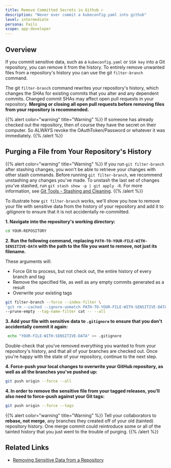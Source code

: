 ```yaml
---
title: Remove Committed Secrets in Github 💀
description: "Never ever commit a kubeconfig.yaml into github"
level: intermediate
persona: Fails
scope: app-developer
---
```


## Overview
If you commit sensitive data, such as a `kubeconfig.yaml` or `SSH key` into a Git repository, you can remove it from 
the history. To entirely remove unwanted files from a repository's history you can use the git `filter-branch` command.

The git `filter-branch` command rewrites your repository's history, which changes the SHAs for existing commits that you alter and any dependent commits. Changed commit SHAs may affect open pull requests in your repository. **Merging or closing all open pull requests before removing files from your repository is recommended.** 

{{% alert color="warning"  title="Warning" %}}
If someone has already checked out the repository, then of course they have the secret on their computer. So ALWAYS revoke the OAuthToken/Password or whatever it was immediately.
{{% /alert %}}

## Purging a File from Your Repository's History

{{% alert color="warning"  title="Warning" %}}
If you run `git filter-branch` after stashing changes, you won't be able to retrieve your changes with other 
stash commands. Before running `git filter-branch`, we recommend unstashing any changes you've made. To unstash the 
last set of changes you've stashed, run `git stash show -p | git apply -R`. For more information, see [Git Tools - Stashing and Cleaning](https://git-scm.com/book/en/v2/Git-Tools-Stashing-and-Cleaning).
{{% /alert %}}

To illustrate how `git filter-branch` works, we'll show you how to remove your file with sensitive data from the 
history of your repository and add it to .gitignore to ensure that it is not accidentally re-committed.

**1. Navigate into the repository's working directory:**

```bash
cd YOUR-REPOSITORY
```

**2. Run the following command, replacing `PATH-TO-YOUR-FILE-WITH-SENSITIVE-DATA` with the path to the file you want to remove, 
not just its filename.**

These arguments will:
* Force Git to process, but not check out, the entire history of every branch and tag
* Remove the specified file, as well as any empty commits generated as a result
* Overwrite your existing tags

```bash
git filter-branch --force --index-filter \
'git rm --cached --ignore-unmatch PATH-TO-YOUR-FILE-WITH-SENSITIVE-DATA' \
--prune-empty --tag-name-filter cat -- --all
```

**3. Add your file with sensitive data to `.gitignore` to ensure that you don't accidentally commit it again:**
```bash
 echo "YOUR-FILE-WITH-SENSITIVE-DATA" >> .gitignore
```

Double-check that you've removed everything you wanted to from your repository's history, and that all of your 
branches are checked out. Once you're happy with the state of your repository, continue to the next step.

**4. Force-push your local changes to overwrite your GitHub repository, as well as all the branches you've pushed up:**

```bash
git push origin --force --all
```

**4. In order to remove the sensitive file from your tagged releases, you'll also need to force-push against your Git tags:**
```bash
git push origin --force --tags
```

{{% alert color="warning"  title="Warning" %}}
Tell your collaborators to **rebase, not merge**, any branches they created off of your old (tainted) repository history. 
One merge commit could reintroduce some or all of the tainted history that you just went to the trouble of purging.
{{% /alert %}}

## Related Links
- [Removing Sensitive Data from a Repository](https://help.github.com/articles/removing-sensitive-data-from-a-repository/)